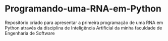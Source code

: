 # Programando-uma-RNA-em-Python

Repositório criado para apresentar a primeira programação de uma RNA em Python através da disciplina de Inteligência Artificial da minha faculdade de Engenharia de Software
